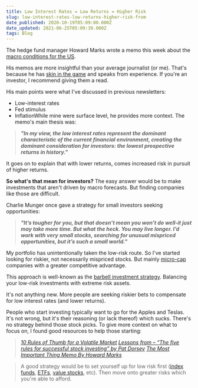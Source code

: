 ```yaml
---
title: Low Interest Rates = Low Returns = Higher Risk
slug: low-interest-rates-low-returns-higher-risk-from
date_published: 2020-10-19T05:09:00.000Z
date_updated: 2021-06-25T05:09:39.000Z
tags: Blog
---
```


The hedge fund manager Howard Marks wrote a memo this week about the [macro conditions](https://www.oaktreecapital.com/insights/howard-marks-memos)[ for the US](https://www.oaktreecapital.com/insights/howard-marks-memos).

His memos are more insightful than your average journalist (or me). That's because he has [skin in the game](https://www.google.com/search?client=safari&amp;rls=en&amp;sxsrf=ALeKk00h3RcucNCZm8u54If_Jkh5sUS7HQ%3A1602989598270&amp;ei=Hq6LX_r9D5GJggfoloegAg&amp;q=skin+in+the+game+meaning&amp;oq=skin+in+the+game+mea&amp;gs_lcp=CgZwc3ktYWIQAxgAMgcIIxDJAxAnMgIIADICCAAyAggAMgIIADIGCAAQFhAeMgYIABAWEB4yBggAEBYQHjIGCAAQFhAeMgYIABAWEB46BAgAEEc6BAgjECc6BwguEMkDEEM6BAgAEEM6BAguEENQ0jJYkzZg2j9oAHADeACAAWCIAc0CkgEBNJgBAKABAaoBB2d3cy13aXrIAQjAAQE&amp;sclient=psy-ab) and speaks from experience. If you're an investor, I recommend giving them a read.

His main points were what I've discussed in previous newsletters:

- Low-interest rates
- Fed stimulus
- InflationWhile mine were surface level, he provides more context. The memo's main thesis was:

> ***"In my view, the low interest rates represent the dominant characteristic of the current financial environment, creating the dominant consideration for investors: the lowest prospective returns in history."***

It goes on to explain that with lower returns, comes increased risk in pursuit of higher returns.

**So what's that mean for investors?**
The easy answer would be to make investments that aren't driven by macro forecasts. But finding companies like those are difficult. 

Charlie Munger once gave a strategy for small investors seeking opportunities:

> ***"It’s tougher for you, but that doesn’t mean you won’t do well-it just may take more time. But what the heck. You may live longer. I’d work with very small stocks, searching for unusual mispriced opportunities, but it’s such a small world."***

My portfolio has unintentionally taken the low-risk route. So I've started looking for riskier, not necessarily mispriced stocks. But mainly [micro-cap](https://www.investopedia.com/terms/m/microcapstock.asp) companies with a greater competitive advantage. 

This approach is well-known as the [barbell investment strategy](https://www.investopedia.com/articles/investing/013114/barbell-investment-strategy.asp). Balancing your low-risk investments with extreme risk assets. 

It's not anything new. More people are seeking riskier bets to compensate for low interest rates (and lower returns). 

People who start investing typically want to go for the Apples and Teslas. It's not wrong, but it's their reasoning (or lack thereof) which sucks. There's no strategy behind those stock picks. To give more context on what to focus on, I found good resources to help those starting:

> *[10 Rules of Thumb for a Volatile Market](https://www.morganstanley.com/im/publication/insights/investment-insights/ii_tenrulesofthumb_us.pdf)*
> *[Lessons from – “The five rules for successful stock investing” by Pat Dorsey](http://motiwalacapital.com/blog/lessons-from-%E2%80%93-the-five-rules-for-successful-stock-investing-by-pat-dorsey/?fbclid=IwAR0ay9-kIECvsZa64l1JUO2YwbJVp8jxMKNgXIXSFGVT3BKmoQZzb-7qjy4)*
> *[The Most Important Thing Memo By Howard Marks](https://www.oaktreecapital.com/docs/default-source/memos/2003-07-01-the-most-important-thing.pdf?sfvrsn=2)*

> A good strategy would be to set yourself up for low risk first ([index funds](https://investor.vanguard.com/etf/list#/etf/asset-class/month-end-returns), [ETFs](https://www.investopedia.com/terms/e/etf.asp), [value stocks](https://www.fool.com/investing/the-10-biggest-value-stocks.aspx), etc). Then move onto greater risks which you're able to afford.
